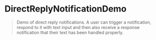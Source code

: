 # DirectReplyNotificationDemo
> Demo of direct reply notifications. A user can trigger a notification, respond to it with text input and then also receive a response notification that their text has been handled properly.
